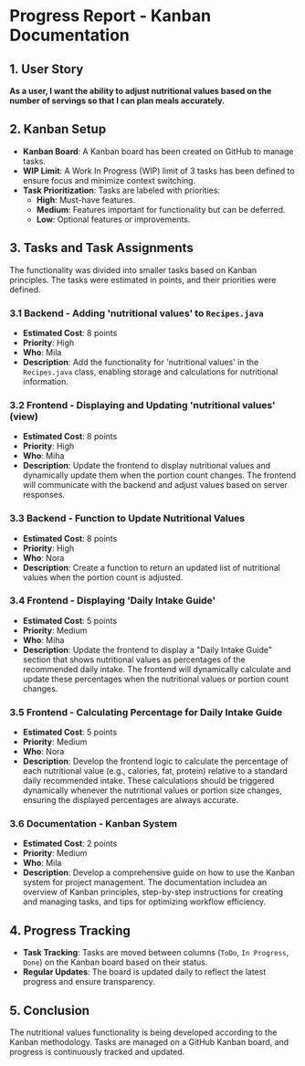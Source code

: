 # Progress Report - Kanban Documentation

## 1. User Story
**As a user, I want the ability to adjust nutritional values based on the number of servings so that I can plan meals accurately.**

## 2. Kanban Setup
- **Kanban Board**: A Kanban board has been created on GitHub to manage tasks.
- **WIP Limit**: A Work In Progress (WIP) limit of 3 tasks has been defined to ensure focus and minimize context switching.
- **Task Prioritization**: Tasks are labeled with priorities:
  - **High**: Must-have features.
  - **Medium**: Features important for functionality but can be deferred.
  - **Low**: Optional features or improvements.

## 3. Tasks and Task Assignments
The functionality was divided into smaller tasks based on Kanban principles. The tasks were estimated in points, and their priorities were defined.

### 3.1 Backend - Adding 'nutritional values' to `Recipes.java`
- **Estimated Cost**: 8 points
- **Priority**: High
- **Who**: Mila
- **Description**: Add the functionality for 'nutritional values' in the `Recipes.java` class, enabling storage and calculations for nutritional information.

### 3.2 Frontend - Displaying and Updating 'nutritional values' (view)
- **Estimated Cost**: 8 points
- **Priority**: High
- **Who**: Miha
- **Description**: Update the frontend to display nutritional values and dynamically update them when the portion count changes. The frontend will communicate with the backend and adjust values based on server responses.

### 3.3 Backend - Function to Update Nutritional Values
- **Estimated Cost**: 8 points
- **Priority**: High
- **Who**: Nora
- **Description**: Create a function to return an updated list of nutritional values when the portion count is adjusted.

### 3.4 Frontend - Displaying 'Daily Intake Guide' 
- **Estimated Cost**: 5 points  
- **Priority**: Medium  
- **Who**: Miha
- **Description**: Update the frontend to display a "Daily Intake Guide" section that shows nutritional values as percentages of the recommended daily intake. The frontend will dynamically calculate and update these percentages when the nutritional values or portion count changes.  

### 3.5 Frontend - Calculating Percentage for Daily Intake Guide
- **Estimated Cost**: 5 points  
- **Priority**: Medium  
- **Who**: Nora  
- **Description**: Develop the frontend logic to calculate the percentage of each nutritional value (e.g., calories, fat, protein) relative to a standard daily recommended intake. These calculations should be triggered dynamically whenever the nutritional values or portion size changes, ensuring the displayed percentages are always accurate.

### 3.6 Documentation - Kanban System  
- **Estimated Cost**: 2 points  
- **Priority**: Medium  
- **Who**: Mila 
- **Description**: Develop a comprehensive guide on how to use the Kanban system for project management. The documentation includea an overview of Kanban principles, step-by-step instructions for creating and managing tasks, and tips for optimizing workflow efficiency.

## 4. Progress Tracking
- **Task Tracking**: Tasks are moved between columns (`ToDo`, `In Progress`, `Done`) on the Kanban board based on their status.
- **Regular Updates**: The board is updated daily to reflect the latest progress and ensure transparency.

## 5. Conclusion
The nutritional values functionality is being developed according to the Kanban methodology. Tasks are managed on a GitHub Kanban board, and progress is continuously tracked and updated.
